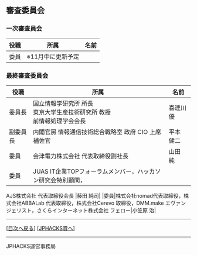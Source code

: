 ## 審査委員会
### 一次審査員会
|役職|所属|名前|
|---|---|---|
|委員|※11月中に更新予定||

### 最終審査委員会
|役職|所属|名前|
|---|---|---|
|委員長|国立情報学研究所 所長<br>東京大学生産技術研究所 教授<br>前情報処理学会会長|喜連川 優|
|副委員長|内閣官房 情報通信技術総合戦略室 政府 CIO 上席補佐官|平本 健二|
|委員|会津電力株式会社 代表取締役副社長|山田 純|
|委員|JUAS IT企業TOPフォーラムメンバー，ハッカソン研究会特別顧問，<br>
AJS株式会社 代表取締役会長
|藤田 純司|
|委員|株式会社nomad代表取締役，株式会社ABBALab 代表取締役，株式会社Cerevo 取締役，DMM.make エヴァンジェリスト，さくらインターネット株式会社 フェロー|小笠原 治|

--------------
[[目次へ戻る](../README.md)] [[JPHACKS賞へ](prize.md)]

----
JPHACKS運営事務局
